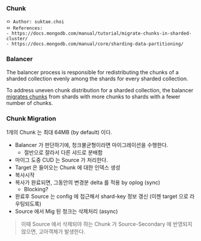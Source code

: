 ### Chunk

```
ㅁ Author: suktae.choi
ㅁ References:
- https://docs.mongodb.com/manual/tutorial/migrate-chunks-in-sharded-cluster/
- https://docs.mongodb.com/manual/core/sharding-data-partitioning/
```

### Balancer

The balancer process is responsible for redistributing the chunks of a sharded collection evenly among the shards for every sharded collection.

To address uneven chunk distribution for a sharded collection, the balancer [migrates chunks](https://docs.mongodb.com/manual/core/sharding-balancer-administration/#) from shards with more chunks to shards with a fewer number of chunks.

### Chunk Migration

1개의 Chunk 는 최대 64MB (by default) 이다.

- Balancer 가 판단하기에, 청크불균형이라면 마이그레이션을 수행한다.
  - 절반으로 잘라서 다른 샤드로 분배함
- 마이그 도중 CUD 는 Source 가 처리한다.
- Target 은 들어오는 Chunk 에 대한 인덱스 생성
- 복사시작
- 복사가 완료되면, 그동안의 변경분 delta 를 적용 by oplog (sync)
  - Blocking?
- 완료후 Source 는 config 에 접근해서 shard-key 정보 갱신 (이젠 target 으로 라우팅되도록)
- Source 에서 Mig 된 청크는 삭제처리  (async)

> 이때 Source 에서 삭제되야 하는 Chunk 가 Source-Secondary 에 반영되지 않으면, 고아객체가 발생한다.